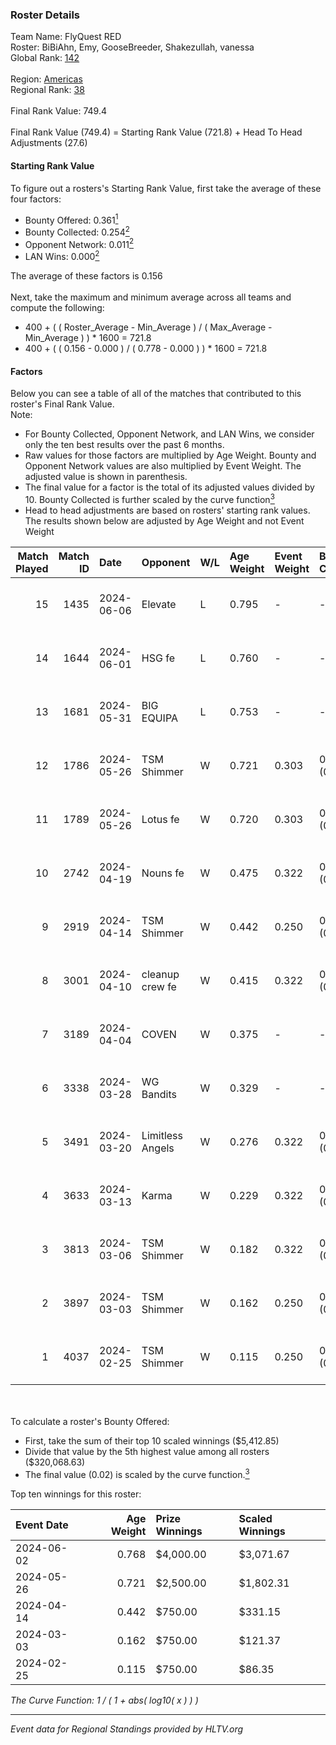 ### Roster Details<br />
Team Name: FlyQuest RED<br />
Roster: BiBiAhn, Emy, GooseBreeder, Shakezullah, vanessa<br />
Global Rank: [142](../../standings_global_2024_08_06.md)<br />
<br />
Region: [Americas]( ../../standings_americas_2024_08_06.md)<br />
Regional Rank: [38]( ../../standings_americas_2024_08_06.md)<br />
<br />
Final Rank Value:  749.4<br />
<br />
Final Rank Value (749.4) = Starting Rank Value (721.8) + Head To Head Adjustments (27.6)<br />

#### Starting Rank Value<br />
To figure out a rosters's Starting Rank Value, first take the average of these four factors:<br />
- Bounty Offered: 0.361[<sup>1</sup>](#table2)
- Bounty Collected: 0.254[<sup>2</sup>](#table1)
- Opponent Network: 0.011[<sup>2</sup>](#table1)
- LAN Wins: 0.000[<sup>2</sup>](#table1)

The average of these factors is 0.156<br />
<br />
Next, take the maximum and minimum average across all teams and compute the following:<br />
- 400 + ( ( Roster_Average - Min_Average ) / ( Max_Average - Min_Average ) ) * 1600 = 721.8
- 400 + ( ( 0.156 - 0.000 ) / ( 0.778 - 0.000 ) ) * 1600 = 721.8


#### Factors<br />
Below you can see a table of all of the matches that contributed to this roster's Final Rank Value.<br />
Note:<br />

- For Bounty Collected, Opponent Network, and LAN Wins, we consider only the ten best results over the past 6 months.
- Raw values for those factors are multiplied by Age Weight. Bounty and Opponent Network values are also multiplied by Event Weight. The adjusted value is shown in parenthesis.
- The final value for a factor is the total of its adjusted values divided by 10. Bounty Collected is further scaled by the curve function[<sup>3</sup>](#curveFunction)
- Head to head adjustments are based on rosters' starting rank values. The results shown below are adjusted by Age Weight and not Event Weight
<span id="table1"></span><br />


| Match Played | Match ID | Date       | Opponent         | W/L | Age Weight | Event Weight | Bounty Collected | Opponent Network | LAN Wins  | H2H Adj. | Roster                                           |
| -: | -: | :- | :- | :- | :- | :- | :- | :- | :- | -: | :- |
|           15 |     1435 | 2024-06-06 | Elevate          | L   | 0.795      | -            | -                | -                | -         |    -5.21 | BiBiAhn, Emy, GooseBreeder, Shakezullah, vanessa |
|           14 |     1644 | 2024-06-01 | HSG fe           | L   | 0.760      | -            | -                | -                | -         |    -9.58 | BiBiAhn, Emy, GooseBreeder, Kaoday, vanessa      |
|           13 |     1681 | 2024-05-31 | BIG EQUIPA       | L   | 0.753      | -            | -                | -                | -         |   -11.52 | BiBiAhn, Emy, GooseBreeder, Kaoday, vanessa      |
|           12 |     1786 | 2024-05-26 | TSM Shimmer      | W   | 0.721      | 0.303        | 0.020 (0.004)    | 0.191 (0.042)    | 0 (0.000) |    10.47 | BiBiAhn, Emy, GooseBreeder, Kaoday, vanessa      |
|           11 |     1789 | 2024-05-26 | Lotus fe         | W   | 0.720      | 0.303        | 0.004 (0.001)    | 0.037 (0.008)    | 0 (0.000) |     7.81 | BiBiAhn, Emy, GooseBreeder, Kaoday, vanessa      |
|           10 |     2742 | 2024-04-19 | Nouns fe         | W   | 0.475      | 0.322        | 0.003 (0.001)    | 0.032 (0.005)    | 0 (0.000) |     5.20 | BiBiAhn, Emy, GooseBreeder, Kaoday, vanessa      |
|            9 |     2919 | 2024-04-14 | TSM Shimmer      | W   | 0.442      | 0.250        | 0.020 (0.002)    | 0.191 (0.021)    | 0 (0.000) |     6.58 | BiBiAhn, Emy, GooseBreeder, Kaoday, vanessa      |
|            8 |     3001 | 2024-04-10 | cleanup crew fe  | W   | 0.415      | 0.322        | 0.002 (0.000)    | 0.020 (0.003)    | 0 (0.000) |     4.43 | BiBiAhn, Emy, GooseBreeder, Kaoday, vanessa      |
|            7 |     3189 | 2024-04-04 | COVEN            | W   | 0.375      | -            | -                | -                | 0 (0.000) |     2.71 | BiBiAhn, Emy, GooseBreeder, Kaoday, vanessa      |
|            6 |     3338 | 2024-03-28 | WG Bandits       | W   | 0.329      | -            | -                | -                | 0 (0.000) |     3.52 | BiBiAhn, Emy, GooseBreeder, Kaoday, vanessa      |
|            5 |     3491 | 2024-03-20 | Limitless Angels | W   | 0.276      | 0.322        | 0.003 (0.000)    | 0.045 (0.004)    | 0 (0.000) |     3.37 | BiBiAhn, Emy, GooseBreeder, Kaoday, vanessa      |
|            4 |     3633 | 2024-03-13 | Karma            | W   | 0.229      | 0.322        | 0.004 (0.000)    | 0.068 (0.005)    | 0 (0.000) |     2.88 | BiBiAhn, Emy, GooseBreeder, Kaoday, vanessa      |
|            3 |     3813 | 2024-03-06 | TSM Shimmer      | W   | 0.182      | 0.322        | 0.020 (0.001)    | 0.191 (0.011)    | 0 (0.000) |     2.73 | BiBiAhn, Emy, GooseBreeder, Kaoday, vanessa      |
|            2 |     3897 | 2024-03-03 | TSM Shimmer      | W   | 0.162      | 0.250        | 0.020 (0.001)    | 0.191 (0.008)    | -         |     2.46 | BiBiAhn, Emy, GooseBreeder, Kaoday, vanessa      |
|            1 |     4037 | 2024-02-25 | TSM Shimmer      | W   | 0.115      | 0.250        | 0.020 (0.001)    | 0.191 (0.005)    | -         |     1.77 | BiBiAhn, Emy, GooseBreeder, Kaoday, vanessa      |

<br />
<span id="table2"></span><br />
To calculate a roster's Bounty Offered:<br />

- First, take the sum of their top 10 scaled winnings ($5,412.85)
- Divide that value by the 5th highest value among all rosters ($320,068.63)
- The final value (0.02) is scaled by the curve function.[<sup>3</sup>](#curveFunction)

Top ten winnings for this roster:<br />

| Event Date | Age Weight | Prize Winnings | Scaled Winnings |
| :- | -: | :- | :- |
| 2024-06-02 |      0.768 | $4,000.00      | $3,071.67       |
| 2024-05-26 |      0.721 | $2,500.00      | $1,802.31       |
| 2024-04-14 |      0.442 | $750.00        | $331.15         |
| 2024-03-03 |      0.162 | $750.00        | $121.37         |
| 2024-02-25 |      0.115 | $750.00        | $86.35          |


<span id="curveFunction"></span>_The Curve Function: 1 / ( 1 + abs( log10( x ) ) )_<br />

---
_Event data for Regional Standings provided by HLTV.org_<br />
